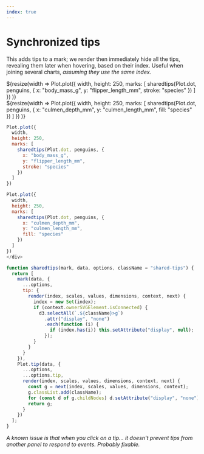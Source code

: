 ```yaml
---
index: true
---
```


# Synchronized tips

This adds tips to a mark; we render then immediately hide all the tips, revealing them later when hovering, based on their index. Useful when joining several charts, _assuming they use the same index._

<div class="grid grid-cols-2">
  <div class="card">${resize(width => Plot.plot({
    width,
    height: 250,
    marks: [
      sharedtips(Plot.dot, penguins, {
        x: "body_mass_g",
        y: "flipper_length_mm",
        stroke: "species"
      })
    ]
  })
)}</div>
  <div class="card">${resize(width => Plot.plot({
    width,
    height: 250,
    marks: [
      sharedtips(Plot.dot, penguins, {
        x: "culmen_depth_mm",
        y: "culmen_length_mm",
        fill: "species"
      })
    ]
  })
)}</div>
</div>

```js run=false
Plot.plot({
  width,
  height: 250,
  marks: [
    sharedtips(Plot.dot, penguins, {
      x: "body_mass_g",
      y: "flipper_length_mm",
      stroke: "species"
    })
  ]
})

Plot.plot({
  width,
  height: 250,
  marks: [
    sharedtips(Plot.dot, penguins, {
      x: "culmen_depth_mm",
      y: "culmen_length_mm",
      fill: "species"
    })
  ]
})
</div>
```

```js echo
function sharedtips(mark, data, options, className = "shared-tips") {
  return [
    mark(data, {
      ...options,
      tip: {
        render(index, scales, values, dimensions, context, next) {
          index = new Set(index);
          if (context.ownerSVGElement.isConnected) {
            d3.selectAll(`.${className}>g`)
              .attr("display", "none")
              .each(function (i) {
                if (index.has(i)) this.setAttribute("display", null);
              });
          }
        }
      }
    }),
    Plot.tip(data, {
      ...options,
      ...options.tip,
      render(index, scales, values, dimensions, context, next) {
        const g = next(index, scales, values, dimensions, context);
        g.classList.add(className);
        for (const d of g.childNodes) d.setAttribute("display", "none");
        return g;
      }
    })
  ];
}
```

_A known issue is that when you click on a tip… it doesn't prevent tips from another panel to respond to events. Probably fixable._
